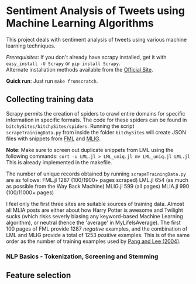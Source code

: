 # Sentiment Analysis of Tweets using Machine Learning Algorithms
This project deals with sentiment analysis of tweets using various machine
learning techniques.

_Prerequisites_: If you don't already have scrapy installed, get it with `easy_install -U Scrapy` or `pip install Scrapy`.  
Alternate installation methods available from the [Official Site](scrapy.org/download).

**Quick run**: Just run `make fromscratch`.

## Collecting training data

Scrapy permits the creation of spiders to crawl entire domains for specific information in specific formats. The code for these spiders can be found in `bitchySites/bitchySites/spiders`. 
Running the script `scrapeTrainingData.py` from inside the folder `bitchySites`  will create JSON files with snippets from [FML](fmylife.com) and [MLIG](mylifeisg.com). 

**Note**: Make sure to screen out duplicate snippets from LML using the following commands:
`sort -u LML.jl > LML_uniq.jl
mv LML_uniq.jl LML.jl`
This is already implemented in the makefile.

The number of unique records obtained by running `scrapeTrainingData.py` are as follows:
FML.jl  1287 (100/1900+ pages scraped)
LML.jl  654  (as much as possible from the Way Back Machine) 
MLIG.jl 599  (all pages)
MLIA.jl 990  (100/11000+ pages)

I feel only the first three sites are suitable sources of training data. Almost all MLIA posts are either about how Harry Potter is awesome and Twilight sucks (which risks severly biasing any keyword-based Machine Learning algorithm), or neutral (hence the 'average' in MyLifeIsAverage).
The first 100 pages of FML provide 1287 _negative_ examples, and the combination of LML and MLIG provide a total of 1253 _positive_ examples. This is of the same order as the number of training examples used by [Pang and Lee (2004)](dx.doi.org/10.3115/1218955.1218990).

### NLP Basics - Tokenization, Screening and Stemming

## Feature selection

